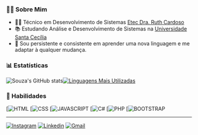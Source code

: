 

### 👨‍💻 Sobre Mim

- 👨‍🎓 Técnico em Desenvolvimento de Sistemas  [Etec Dra. Ruth Cardoso](https://eleitoral.etecdrc.com.br/)
- 📚 Estudando Análise e Desenvolvimento de Sistemas na [Universidade Santa Cecília](https://unisanta.br/)
- 🧠 Sou persistente e consistente em aprender uma nova linguagem e me adaptar à qualquer mudança.

### 📊 Estatísticas 
![Souza's GitHub stats](https://github-readme-stats.vercel.app/api?username=PedroSouza21&show_icons=true&theme=radical)[![Linguagens Mais Utilizadas](https://github-readme-stats.vercel.app/api/top-langs/?username=PedroSouza21&layout=compact)](https://github.com/anuraghazra/github-readme-stats)

### 🚀 Habilidades

[![HTML](https://img.shields.io/badge/HTML5-E34F26?style=for-the-badge&logo=html5&logoColor=white )
[![CSS](https://img.shields.io/badge/CSS3-1572B6?style=for-the-badge&logo=css3&logoColor=white )
[![JAVASCRIPT](https://img.shields.io/badge/JavaScript-323330?style=for-the-badge&logo=javascript&logoColor=F7DF1E )
[![C#](https://img.shields.io/badge/C%23-239120?style=for-the-badge&logo=c-sharp&logoColor=white)
[![PHP](https://img.shields.io/badge/PHP-777BB4?style=for-the-badge&logo=php&logoColor=white)
[![BOOTSTRAP](https://img.shields.io/badge/Bootstrap-563D7C?style=for-the-badge&logo=bootstrap&logoColor=white)

---------------------------------------------

[![Instagram](https://img.shields.io/badge/Instagram-E4405F?style=for-the-badge&logo=instagram&logoColor=white)](https://www.instagram.com/pedro_souzaa013/) 
[![Linkedin](https://img.shields.io/badge/LinkedIn-0077B5?style=for-the-badge&logo=linkedin&logoColor=white)](https://www.linkedin.com/in/pedro-souza-354316218/)
[![Gmail](https://img.shields.io/badge/Gmail-D14836?style=for-the-badge&logo=gmail&logoColor=white)](https://criarmeulink.com.br/u/1663535391) 







